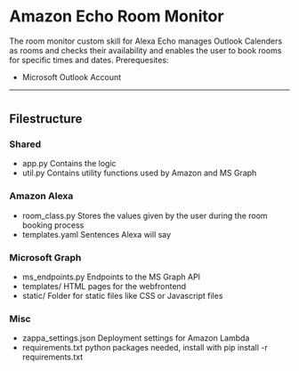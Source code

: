 Amazon Echo Room Monitor
=======================

The room monitor custom skill for Alexa Echo manages Outlook Calenders as rooms and checks
their availability and enables the user to book rooms for specific times and dates.
Prerequesites:
* Microsoft Outlook Account
----

# 
## Filestructure 
### Shared
* app.py  Contains the logic
* util.py Contains utility functions used by Amazon and MS Graph

### Amazon Alexa
* room_class.py Stores the values given by the user during the room booking process
* templates.yaml Sentences Alexa will say

### Microsoft Graph
* ms_endpoints.py Endpoints to the MS Graph API
* templates/ HTML pages for the webfrontend 
* static/ Folder for static files like CSS or Javascript files

### Misc
* zappa_settings.json Deployment settings for Amazon Lambda
* requirements.txt python packages needed, install with pip install -r requirements.txt






